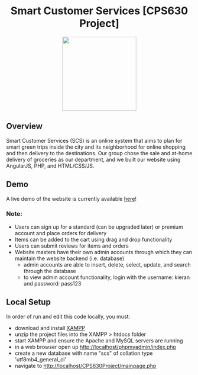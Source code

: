<h1 align="center">Smart Customer Services [CPS630 Project]</h1>

<p align="center">
  <img src="https://alinacodes.vercel.app/static/media/scs.a9b4b9c670d20090b5db.png" height="200">
</p>

## Overview
Smart Customer Services (SCS) is an online system that aims to plan for smart green trips inside the city and its neighborhood for online shopping
and then delivery to the destinations. Our group chose the sale and at-home delivery of groceries as our department, and we built our website using AngularJS, PHP, and HTML/CSS/JS.

## Demo
A live demo of the website is currently available [here](http://smartcustomerservices.infinityfreeapp.com/#!/)!

### Note:
* Users can sign up for a standard (can be upgraded later) or premium account and place orders for delivery 
* Items can be added to the cart using drag and drop functionality
* Users can submit reviews for items and orders
* Website masters have their own admin accounts through which they can maintain the website backend (i.e. database)
  - admin accounts are able to insert, delete, select, update, and search through the database
  - to view admin account functionality, login with the username: kieran and password: pass123

## Local Setup
In order of run and edit this code locally, you must:
* download and install [XAMPP](https://www.apachefriends.org/download.html) 
* unzip the project files into the XAMPP > htdocs folder
* start XAMPP and ensure the Apache and MySQL servers are running
* in a web browser open up [http://localhost/phpmyadmin/index.php](http://localhost/phpmyadmin/index.php)
* create a new database with name "scs" of collation type 'utf8mb4_general_ci'
* navigate to [http://localhost/CPS630Project/mainpage.php](http://localhost/CPS630Project/mainpage.php)
